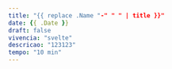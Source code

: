 ```yaml
---
title: "{{ replace .Name "-" " " | title }}"
date: {{ .Date }}
draft: false
vivencia: "svelte"
descricao: "123123"
tempo: "10 min"
---
```


